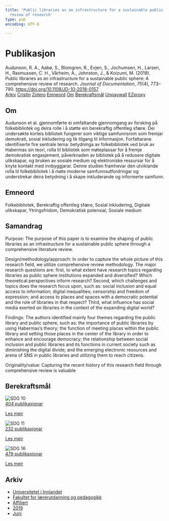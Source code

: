 ```yaml
---
title: 'Public libraries as an infrastructure for a sustainable public sphere: A comprehensive
  review of research'
type: pub
encoding: UTF-8

---
```

<h1>Publikasjon</h1>
<article id="csl-bib-container-VTFJ3LUT" class="csl-bib-container">
  <div class="csl-bib-body"> <div class="csl-entry">Audunson, R. A., Aabø, S., Blomgren, R., Evjen, S., Jochumsen, H., Larsen, H., Rasmussen, C. H., Vårheim, A., Johnston, J., &#38; Koizumi, M. (2019). Public libraries as an infrastructure for a sustainable public sphere: A comprehensive review of research. <i>Journal of Documentation</i>, <i>75</i>(4), 773–790. <a href="https://doi.org/10.1108/JD-10-2018-0157">https://doi.org/10.1108/JD-10-2018-0157</a></div> </div>
  <div class="csl-bib-buttons">
    <a href="#taxonomy-article-VTFJ3LUT" alt="archive" class="csl-bib-button">Arkiv</a>
    <a href="https://app.cristin.no/results/show.jsf?id=1703832" alt="Cristin" class="csl-bib-button">Cristin</a>
    <a href="http://zotero.org/groups/5881554/items/VTFJ3LUT" alt="Zotero" class="csl-bib-button">Zotero</a>
    <a href="#keywords-article-VTFJ3LUT" alt="keywords" class="csl-bib-button">Emneord</a>
    <a href="#about-article-VTFJ3LUT" alt="about_pub" class="csl-bib-button">Om</a>
    <a href="#sdg-article-VTFJ3LUT" alt="sdg" class="csl-bib-button">Berekraftsmål</a>
    <a href="https://munin.uit.no/bitstream/10037/17847/3/article.pdf" alt="Unpaywall" class="csl-bib-button">Unpaywall</a>
    <a href="https://munin.uit.no/bitstream/10037/17847/3/article.pdf" alt="EZproxy" class="csl-bib-button">EZproxy</a>
  </div>
  <div id="csl-bib-meta-container-VTFJ3LUT"></div>
</article>
<div id="csl-bib-meta-VTFJ3LUT" class="csl-bib-meta">
  <article id="about-article-VTFJ3LUT" class="about_pub-article">
    <h1>Om</h1>
    Audunson et al. gjennomførte ei omfattande gjennomgang av forsking på folkebibliotek og deira rolle i å støtte ein berekraftig offentleg sfære. Dei undersøkte korleis bibliotek fungerer som viktige samfunnsrom som fremjar demokrati, sosial inkludering og lik tilgang til informasjon. Forfattarane identifiserte fire sentrale tema: betydninga av folkebibliotek ved bruk av Habermas sin teori, rolla til bibliotek som møteplassar for å fremje demokratisk engasjement, påverknaden av bibliotek på å redusere digitale ulikskapar, og bruken av sosiale medium og elektroniske ressursar for å knyte kontakt med innbyggjarar. Denne studien framhevar den utviklande rolla til folkebibliotek i å møte moderne samfunnsutfordringar og understrekar deira betydning i å skape inkluderande og informerte samfunn.
  </article>
  <article id="keywords-article-VTFJ3LUT" class="keywords-article">
    <h1>Emneord</h1>
    Folkebibliotek, Berekraftig offentleg sfære, Sosial inkludering, Digitale ulikskapar, Ytringsfridom, Demokratisk potensial, Sosiale medium
  </article>
  <article id="abstract-article-VTFJ3LUT" class="abstract-article">
    <h1>Samandrag</h1>
    Purpose: The purpose of this paper is to examine the shaping of public libraries as an infrastructure for a sustainable public sphere through a comprehensive literature review. 
 
Design/methodology/approach: 
In order to capture the whole picture of this research field, we utilize comprehensive review methodology. The major research questions are: first, to what extent have research topics regarding libraries as public sphere institutions expanded and diversified? Which theoretical perspectives inform research? Second, which challenges and topics does the research focus upon, such as: social inclusion and equal access to information; digital inequalities; censorship and freedom of expression; and access to places and spaces with a democratic potential and the role of libraries in that respect? Third, what influence has social media exerted on libraries in the context of the expanding digital world? 
 
Findings: 
The authors identified mainly four themes regarding the public library and public sphere, such as: the importance of public libraries by using Habermas’s theory; the function of meeting places within the public library and setting those places in the center of the library in order to enhance and encourage democracy; the relationship between social inclusion and public libraries and its functions in current society such as diminishing the digital divide; and the emerging electronic resources and arena of SNS in public libraries and utilizing them to reach citizens. 
 
Originality/value: 
Capturing the recent history of this research field through comprehensive review is valuable
  </article>
  <article id="sdg-article-VTFJ3LUT" class="sdg-article">
    <h1>Berekraftsmål</h1>
    <div class="sdg-container"><div id="sdg10" class="sdg">
        <img src="{{< params subfolder >}}images/sdg/sdg10_nn.png" class="image" alt="SDG 10">
        <div class="sdg-overlay">
          <a href="/nn/archive/?key=?sdg=10#archive" class="sdg-publication-count"><span>404</span> publikasjonar</a>
          <p><a href="https://fn.no/om-fn/fns-baerekraftsmaal/mindre-ulikhet?lang=nno-NO" class="sdg-read-more">Les meir</a></p>
        </div>
      </div> <div id="sdg11" class="sdg">
        <img src="{{< params subfolder >}}images/sdg/sdg11_nn.png" class="image" alt="SDG 11">
        <div class="sdg-overlay">
          <a href="/nn/archive/?key=?sdg=11#archive" class="sdg-publication-count"><span>232</span> publikasjonar</a>
          <p><a href="https://fn.no/om-fn/fns-baerekraftsmaal/baerekraftige-byer-og-lokalsamfunn?lang=nno-NO" class="sdg-read-more">Les meir</a></p>
        </div>
      </div> <div id="sdg16" class="sdg">
        <img src="{{< params subfolder >}}images/sdg/sdg16_nn.png" class="image" alt="SDG 16">
        <div class="sdg-overlay">
          <a href="/nn/archive/?key=?sdg=16#archive" class="sdg-publication-count"><span>479</span> publikasjonar</a>
          <p><a href="https://fn.no/om-fn/fns-baerekraftsmaal/fred-rettferdighet-og-velfungerende-institusjoner?lang=nno-NO" class="sdg-read-more">Les meir</a></p>
        </div>
      </div></div>
  </article>
  <article id="taxonomy-article-VTFJ3LUT" class="taxonomy-article">
    <h1>Arkiv</h1>
    <ul>
      <li>
        <a href="/nn/archive/?key=3DCRN523">Universitetet i Innlandet</a>
      </li>
      <li>
        <a href="/nn/archive/?key=WYNZA47F">Fakultet for lærerutdanning og pedagogikk</a>
      </li>
      <li>
        <a href="/nn/archive/?key=2ZAN5K7T">Affiliert</a>
      </li>
      <li>
        <a href="/nn/archive/?key=DEBVM7RU">2019</a>
      </li>
      <li>
        <a href="/nn/archive/?key=4G3SYRVF">Juni</a>
      </li>
    </ul>
  </article>
</div>
